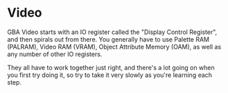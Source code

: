 # Video

GBA Video starts with an IO register called the "Display Control Register", and
then spirals out from there. You generally have to use Palette RAM (PALRAM),
Video RAM (VRAM), Object Attribute Memory (OAM), as well as any number of other
IO registers.

They all have to work together just right, and there's a lot going on when you
first try doing it, so try to take it very slowly as you're learning each step.
